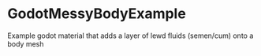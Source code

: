 # GodotMessyBodyExample
Example godot material that adds a layer of lewd fluids (semen/cum) onto a body mesh
